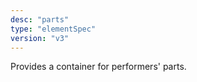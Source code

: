 ```yaml
---
desc: "parts"
type: "elementSpec"
version: "v3"
---
```


Provides a container for performers' parts.